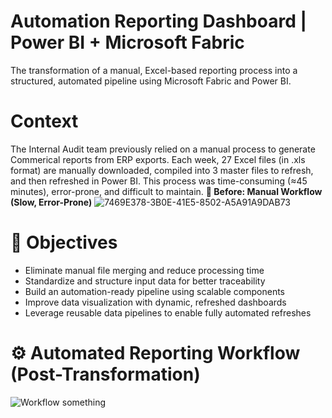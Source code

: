 # Automation Reporting Dashboard | Power BI + Microsoft Fabric
The transformation of a manual, Excel-based reporting process into a structured, automated pipeline using Microsoft Fabric and Power BI.

# Context
The Internal Audit team previously relied on a manual process to generate Commerical reports from ERP exports. Each week, 27 Excel files (in .xls format) are manually downloaded, compiled into 3 master files to refresh, and then refreshed in Power BI. This process was time-consuming (≈45 minutes), error-prone, and difficult to maintain.
**🔄 Before: Manual Workflow (Slow, Error-Prone)**
![7469E378-3B0E-41E5-8502-A5A91A9DAB73](https://github.com/user-attachments/assets/1929ff96-6d3f-4c82-949a-f1ecf32f8c80)

# 🎯 Objectives
- Eliminate manual file merging and reduce processing time
- Standardize and structure input data for better traceability
- Build an automation-ready pipeline using scalable components
- Improve data visualization with dynamic, refreshed dashboards
- Leverage reusable data pipelines to enable fully automated refreshes

# ⚙️ Automated Reporting Workflow (Post-Transformation)
![Workflow something](https://github.com/user-attachments/assets/9f90a08b-7703-43bc-8607-9ce1cf3736a5)
